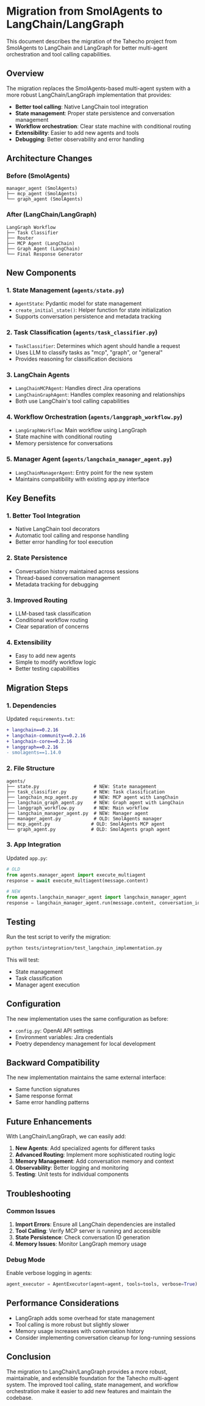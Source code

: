 # Migration from SmolAgents to LangChain/LangGraph

This document describes the migration of the Tahecho project from SmolAgents to LangChain and LangGraph for better multi-agent orchestration and tool calling capabilities.

## Overview

The migration replaces the SmolAgents-based multi-agent system with a more robust LangChain/LangGraph implementation that provides:

- **Better tool calling**: Native LangChain tool integration
- **State management**: Proper state persistence and conversation management
- **Workflow orchestration**: Clear state machine with conditional routing
- **Extensibility**: Easier to add new agents and tools
- **Debugging**: Better observability and error handling

## Architecture Changes

### Before (SmolAgents)
```
manager_agent (SmolAgents)
├── mcp_agent (SmolAgents)
└── graph_agent (SmolAgents)
```

### After (LangChain/LangGraph)
```
LangGraph Workflow
├── Task Classifier
├── Router
├── MCP Agent (LangChain)
├── Graph Agent (LangChain)
└── Final Response Generator
```

## New Components

### 1. State Management (`agents/state.py`)
- `AgentState`: Pydantic model for state management
- `create_initial_state()`: Helper function for state initialization
- Supports conversation persistence and metadata tracking

### 2. Task Classification (`agents/task_classifier.py`)
- `TaskClassifier`: Determines which agent should handle a request
- Uses LLM to classify tasks as "mcp", "graph", or "general"
- Provides reasoning for classification decisions

### 3. LangChain Agents
- `LangChainMCPAgent`: Handles direct Jira operations
- `LangChainGraphAgent`: Handles complex reasoning and relationships
- Both use LangChain's tool calling capabilities

### 4. Workflow Orchestration (`agents/langgraph_workflow.py`)
- `LangGraphWorkflow`: Main workflow using LangGraph
- State machine with conditional routing
- Memory persistence for conversations

### 5. Manager Agent (`agents/langchain_manager_agent.py`)
- `LangChainManagerAgent`: Entry point for the new system
- Maintains compatibility with existing app.py interface

## Key Benefits

### 1. Better Tool Integration
- Native LangChain tool decorators
- Automatic tool calling and response handling
- Better error handling for tool execution

### 2. State Persistence
- Conversation history maintained across sessions
- Thread-based conversation management
- Metadata tracking for debugging

### 3. Improved Routing
- LLM-based task classification
- Conditional workflow routing
- Clear separation of concerns

### 4. Extensibility
- Easy to add new agents
- Simple to modify workflow logic
- Better testing capabilities

## Migration Steps

### 1. Dependencies
Updated `requirements.txt`:
```diff
+ langchain==0.2.16
+ langchain-community==0.2.16
+ langchain-core==0.2.16
+ langgraph==0.2.16
- smolagents==1.14.0
```

### 2. File Structure
```
agents/
├── state.py                    # NEW: State management
├── task_classifier.py          # NEW: Task classification
├── langchain_mcp_agent.py      # NEW: MCP agent with LangChain
├── langchain_graph_agent.py    # NEW: Graph agent with LangChain
├── langgraph_workflow.py       # NEW: Main workflow
├── langchain_manager_agent.py  # NEW: Manager agent
├── manager_agent.py            # OLD: SmolAgents manager
├── mcp_agent.py               # OLD: SmolAgents MCP agent
└── graph_agent.py             # OLD: SmolAgents graph agent
```

### 3. App Integration
Updated `app.py`:
```python
# OLD
from agents.manager_agent import execute_multiagent
response = await execute_multiagent(message.content)

# NEW
from agents.langchain_manager_agent import langchain_manager_agent
response = langchain_manager_agent.run(message.content, conversation_id=conversation_id)
```

## Testing

Run the test script to verify the migration:
```bash
python tests/integration/test_langchain_implementation.py
```

This will test:
- State management
- Task classification
- Manager agent execution

## Configuration

The new implementation uses the same configuration as before:
- `config.py`: OpenAI API settings
- Environment variables: Jira credentials
- Poetry dependency management for local development

## Backward Compatibility

The new implementation maintains the same external interface:
- Same function signatures
- Same response format
- Same error handling patterns

## Future Enhancements

With LangChain/LangGraph, we can easily add:

1. **New Agents**: Add specialized agents for different tasks
2. **Advanced Routing**: Implement more sophisticated routing logic
3. **Memory Management**: Add conversation memory and context
4. **Observability**: Better logging and monitoring
5. **Testing**: Unit tests for individual components

## Troubleshooting

### Common Issues

1. **Import Errors**: Ensure all LangChain dependencies are installed
2. **Tool Calling**: Verify MCP server is running and accessible
3. **State Persistence**: Check conversation ID generation
4. **Memory Issues**: Monitor LangGraph memory usage

### Debug Mode

Enable verbose logging in agents:
```python
agent_executor = AgentExecutor(agent=agent, tools=tools, verbose=True)
```

## Performance Considerations

- LangGraph adds some overhead for state management
- Tool calling is more robust but slightly slower
- Memory usage increases with conversation history
- Consider implementing conversation cleanup for long-running sessions

## Conclusion

The migration to LangChain/LangGraph provides a more robust, maintainable, and extensible foundation for the Tahecho multi-agent system. The improved tool calling, state management, and workflow orchestration make it easier to add new features and maintain the codebase. 